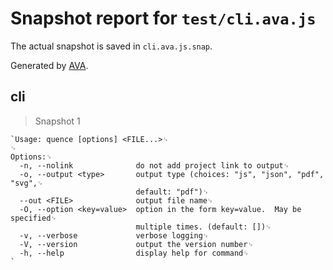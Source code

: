 # Snapshot report for `test/cli.ava.js`

The actual snapshot is saved in `cli.ava.js.snap`.

Generated by [AVA](https://avajs.dev).

## cli

> Snapshot 1

    `Usage: quence [options] <FILE...>␊
    ␊
    Options:␊
      -n, --nolink              do not add project link to output␊
      -o, --output <type>       output type (choices: "js", "json", "pdf", "svg",␊
                                default: "pdf")␊
      --out <FILE>              output file name␊
      -O, --option <key=value>  option in the form key=value.  May be specified␊
                                multiple times. (default: [])␊
      -v, --verbose             verbose logging␊
      -V, --version             output the version number␊
      -h, --help                display help for command␊
    `
